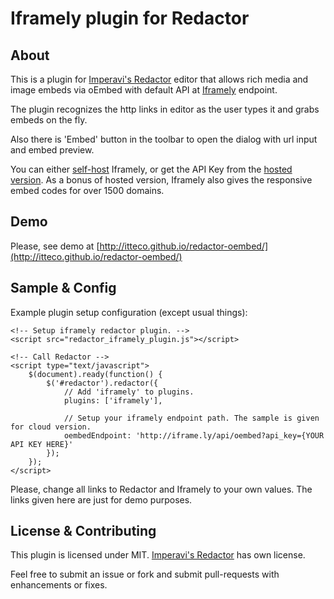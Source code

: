 # Iframely plugin for Redactor

## About

This is a plugin for [Imperavi's Redactor](http://imperavi.com/redactor) editor that allows rich media and image embeds via oEmbed with default API at [Iframely](http://iframely.com) endpoint. 

The plugin recognizes the http links in editor as the user types it and grabs embeds on the fly.

Also there is 'Embed' button in the toolbar to open the dialog with url input and embed preview.

You can either [self-host](https://github.com/itteco/iframely) Iframely, or get the API Key from the [hosted version](http://iframely.com). As a bonus of hosted version, Iframely also gives the responsive embed codes for over 1500 domains.

## Demo

Please, see demo at [http://itteco.github.io/redactor-oembed/](http://itteco.github.io/redactor-oembed/)

## Sample & Config

Example plugin setup configuration (except usual things):

    <!-- Setup iframely redactor plugin. -->
    <script src="redactor_iframely_plugin.js"></script>

    <!-- Call Redactor -->
    <script type="text/javascript">
        $(document).ready(function() {
            $('#redactor').redactor({
                // Add 'iframely' to plugins.
                plugins: ['iframely'],

                // Setup your iframely endpoint path. The sample is given for cloud version.
                oembedEndpoint: 'http://iframe.ly/api/oembed?api_key={YOUR API KEY HERE}'
            });
        });
    </script>

Please, change all links to Redactor and Iframely to your own values. The links given here are just for demo purposes.

## License & Contributing

This plugin is licensed under MIT. [Imperavi's Redactor](http://imperavi.com/redactor) has own license.

Feel free to submit an issue or fork and submit pull-requests with enhancements or fixes.
